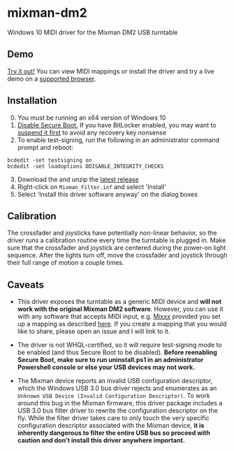 # mixman-dm2
Windows 10 MIDI driver for the Mixman DM2 USB turntable
## Demo
[Try it out!](https://arseneyr.github.io/mixman-dm2) You can view MIDI mappings or install the driver and try a live demo on a [supported browser](https://caniuse.com/midi).
## Installation
0. You must be running an x64 version of Windows 10
1. [Disable Secure Boot.](https://docs.microsoft.com/en-us/windows-hardware/manufacture/desktop/disabling-secure-boot) If you have BitLocker enabled, you may want to [suspend it first](https://www.windowscentral.com/how-suspend-bitlocker-encryption-perform-system-changes-windows-10) to avoid any recovery key nonsense
2. To enable test-signing, run the following in an administrator command prompt and reboot:
  ```
  bcdedit -set testsigning on
  bcdedit -set loadoptions DDISABLE_INTEGRITY_CHECKS
  ```
3. Download the and unzip the [latest release](https://github.com/arseneyr/mixman-dm2/releases/latest)
4. Right-click on `Mixman_Filter.inf` and select 'Install'
5. Select 'Install this driver software anyway' on the dialog boxes

## Calibration
The crossfader and joysticks have potentially non-linear behavior, so the driver runs a calibration routine every time the turntable is plugged in. Make sure that the crossfader and joystick are centered during the power-on light sequence. After the lights turn off, move the crossfader and joystick through their full range of motion a couple times.

## Caveats

- This driver exposes the turntable as a generic MIDI device and **will not work with the original Mixman DM2 software**. However, you can use it with any software that accepts MIDI input, e.g. [Mixxx](https://mixxx.org) provided you set up a mapping as described [here](https://manual.mixxx.org/2.3/en/chapters/advanced_topics.html#advanced-controller). If you create a mapping that you would like to share, please open an issue and I will link to it.

- The driver is not WHQL-certified, so it will require test-signing mode to be enabled (and thus Secure Boot to be disabled). **Before reenabling Secure Boot, make sure to run uninstall.ps1 in an administrator Powershell console or else your USB devices may not work.**

- The Mixman device reports an invalid USB configuration descriptor, which the Windows USB 3.0 bus driver rejects and enumerates as an `Unknown USB Device (Invalid Configuration Descriptor)`. To work around this bug in the Mixman firmware, this driver package includes a USB 3.0 bus filter driver to rewrite the configuration descriptor on the fly. While the filter driver takes care to only touch the very specific configuration descriptor associated with the Mixman device, **it is inherently dangerous to filter the entire USB bus so proceed with caution and don't install this driver anywhere important.**
